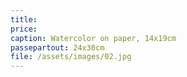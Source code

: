 ```yaml
---
title: 
price:
caption: Watercolor on paper, 14x19cm 
passepartout: 24x30cm
file: /assets/images/02.jpg
---
```

